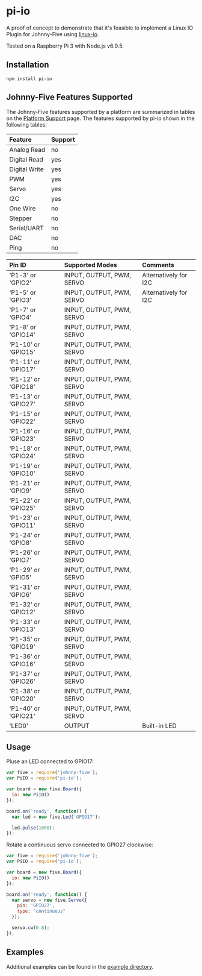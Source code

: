 # pi-io 

A proof of concept to demonstrate that it's feasible to implement a Linux IO
Plugin for Johnny-Five using [linux-io](https://github.com/fivdi/linux-io).

Tested on a Raspberry Pi 3 with Node.js v6.9.5.

## Installation

```
npm install pi-io
```

## Johnny-Five Features Supported

The Johnny-Five features supported by a platform are summarized in tables on
the [Platform Support](http://johnny-five.io/platform-support/) page. The
features supported by pi-io shown in the following tables:

Feature | Support
:--- | :---
Analog Read | no
Digital Read | yes
Digital Write | yes
PWM | yes
Servo | yes
I2C | yes
One Wire | no
Stepper | no
Serial/UART | no
DAC | no
Ping | no

Pin ID | Supported Modes | Comments
:--- | :--- | :---
'P1-3' or 'GPIO2' | INPUT, OUTPUT, PWM, SERVO | Alternatively for I2C
'P1-5' or 'GPIO3' | INPUT, OUTPUT, PWM, SERVO | Alternatively for I2C
'P1-7' or 'GPIO4' | INPUT, OUTPUT, PWM, SERVO |
'P1-8' or 'GPIO14' | INPUT, OUTPUT, PWM, SERVO |
'P1-10' or 'GPIO15' | INPUT, OUTPUT, PWM, SERVO |
'P1-11' or 'GPIO17' | INPUT, OUTPUT, PWM, SERVO |
'P1-12' or 'GPIO18' | INPUT, OUTPUT, PWM, SERVO |
'P1-13' or 'GPIO27' | INPUT, OUTPUT, PWM, SERVO |
'P1-15' or 'GPIO22' | INPUT, OUTPUT, PWM, SERVO |
'P1-16' or 'GPIO23' | INPUT, OUTPUT, PWM, SERVO |
'P1-18' or 'GPIO24' | INPUT, OUTPUT, PWM, SERVO |
'P1-19' or 'GPIO10' | INPUT, OUTPUT, PWM, SERVO |
'P1-21' or 'GPIO9' | INPUT, OUTPUT, PWM, SERVO |
'P1-22' or 'GPIO25' | INPUT, OUTPUT, PWM, SERVO |
'P1-23' or 'GPIO11' | INPUT, OUTPUT, PWM, SERVO |
'P1-24' or 'GPIO8' | INPUT, OUTPUT, PWM, SERVO |
'P1-26' or 'GPIO7' | INPUT, OUTPUT, PWM, SERVO |
'P1-29' or 'GPIO5' | INPUT, OUTPUT, PWM, SERVO |
'P1-31' or 'GPIO6' | INPUT, OUTPUT, PWM, SERVO |
'P1-32' or 'GPIO12' | INPUT, OUTPUT, PWM, SERVO |
'P1-33' or 'GPIO13' | INPUT, OUTPUT, PWM, SERVO |
'P1-35' or 'GPIO19' | INPUT, OUTPUT, PWM, SERVO |
'P1-36' or 'GPIO16' | INPUT, OUTPUT, PWM, SERVO |
'P1-37' or 'GPIO26' | INPUT, OUTPUT, PWM, SERVO |
'P1-38' or 'GPIO20' | INPUT, OUTPUT, PWM, SERVO |
'P1-40' or 'GPIO21' | INPUT, OUTPUT, PWM, SERVO |
'LED0' | OUTPUT | Built-in LED

## Usage

Pluse an LED connected to GPIO17:

```js
var five = require('johnny-five');
var PiIO = require('pi-io');

var board = new five.Board({
  io: new PiIO()
});

board.on('ready', function() {
  var led = new five.Led('GPIO17');

  led.pulse(1000);
});
```

Rotate a continuous servo connected to GPIO27 clockwise:

```js
var five = require('johnny-five');
var PiIO = require('pi-io');

var board = new five.Board({
  io: new PiIO()
});

board.on('ready', function() {
  var servo = new five.Servo({
    pin: 'GPIO27',
    type: "continuous"
  });

  servo.cw(0.8);
});
```

## Examples

Additional examples can be found in the
[example directory](https://github.com/fivdi/pi-io/tree/master/example).

